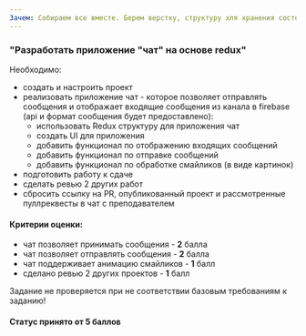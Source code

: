 ```yaml
---
Зачем: Собираем все вместе. Берем верстку, структуру хля хранения состояния и дорабатываем это до полноценного приложения. Вы поработаете с дополнительным сервисом, который позволит вам в будущем организовывать взаимодействие нескольких пользователей. И на практике поймете, на сколько гибко вы выполнили подводящие задания
---
```


### "Разработать приложение "чат" на основе redux"

Необходимо:

- создать и настроить проект
- реализовать приложение чат - которое позволяет отправлять сообщения и отображает входящие сообщения из канала в firebase (api и формат сообщения будет предоставлено):
  - использовать Redux структуру для приложения чат
  - создать UI для приложения
  - добавить функционал по отображению входящих сообщений
  - добавить функционал по отправке сообщений
  - добавить функционал по обработке смайликов (в виде картинок)
- подготовить работу к сдаче
- сделать ревью 2 других работ
- сбросить ссылку на PR, опубликованный проект и рассмотренные пуллреквесты в чат с преподавателем

#### Критерии оценки:

- чат позволяет принимать сообщения - **2** балла
- чат позволяет отправлять сообщения - **2** балла
- чат поддерживает анимацию смайликов - **1** балл
- сделано ревью 2 других проектов - **1** балл

Задание не проверяется при не соответствии базовым требованиям к заданию!

#### Статус принято от 5 баллов
